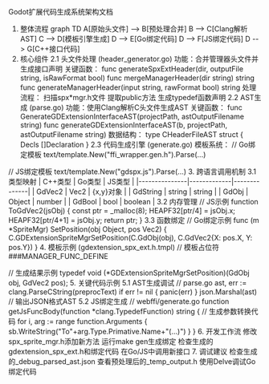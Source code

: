 Godot扩展代码生成系统架构文档
1. 整体流程
graph TD
    A[原始头文件] --> B[预处理合并]
    B --> C[Clang解析AST]
    C --> D[模板引擎生成]
    D --> E[Go绑定代码]
    D --> F[JS绑定代码]
    D --> G[C++接口代码]
2. 核心组件
2.1 头文件处理 (header_generator.go)
功能：合并管理器头文件并生成接口声明
关键函数：
  func generateSpxExtHeader(dir, outputFile string, isRawFormat bool)
  func mergeManagerHeader(dir string) string
  func generateManagerHeader(input string, rawFormat bool) string
处理流程：
扫描spx*mgr.h文件
提取public方法
生成typedef函数声明
2.2 AST生成 (parse.go)
功能：使用Clang解析C头文件生成AST
关键函数：
  func GenerateGDExtensionInterfaceAST(projectPath, astOutputFilename string)
  func generateGDExtensionInterfaceAST(b, projectPath, astOutputFilename string)
数据结构：
  type CHeaderFileAST struct {
      Decls []Declaration
  }
2.3 代码生成引擎 (generate.go)
模板系统：
  // Go绑定模板
  text/template.New("ffi_wrapper.gen.h").Parse(...)
  
  // JS绑定模板
  text/template.New("gdspx.js").Parse(...)
3. 跨语言调用机制
3.1 类型映射
| C++类型 | Go类型 | JS类型 |
|---------------|-------------|--------------|
| GdVec2 | Vec2 | {x,y}对象 |
| GdString | string | string |
| GdObj | Object | number |
| GdBool | bool | boolean |
3.2 内存管理
// JS示例
function ToGdVec2(jsObj) {
    const ptr = _malloc(8);
    HEAPF32[ptr/4] = jsObj.x;
    HEAPF32[ptr/4+1] = jsObj.y;
    return ptr;
}
3.3 函数绑定
// Go绑定示例
func (m *SpriteMgr) SetPosition(obj Object, pos Vec2) {
    C.GDExtensionSpriteMgrSetPosition(C.GdObj(obj), C.GdVec2{X: pos.X, Y: pos.Y})
}
4. 模板示例 (gdextension_spx_ext.h.tmpl)
// 模板占位符
###MANAGER_FUNC_DEFINE

// 生成结果示例
typedef void (*GDExtensionSpriteMgrSetPosition)(GdObj obj, GdVec2 pos);
5. 关键代码示例
5.1 AST生成调试
// parse.go
ast, err := clang.ParseCString(preprocText)
if err != nil {
    panic(err)
}
json.Marshal(ast) // 输出JSON格式AST
5.2 JS绑定生成
// webffi/generate.go
function getJsFuncBody(function *clang.TypedefFunction) string {
    // 生成参数转换代码
    for i, arg := range function.Arguments {
        sb.WriteString("To"+arg.Type.Primative.Name+"(...)")
    }
}
6. 开发工作流
修改spx_sprite_mgr.h添加新方法
运行make gen生成绑定
检查生成的gdextension_spx_ext.h和绑定代码
在Go/JS中调用新接口
7. 调试建议
检查生成的_debug_parsed_ast.json
查看预处理后的_temp_output.h
使用Delve调试Go绑定代码